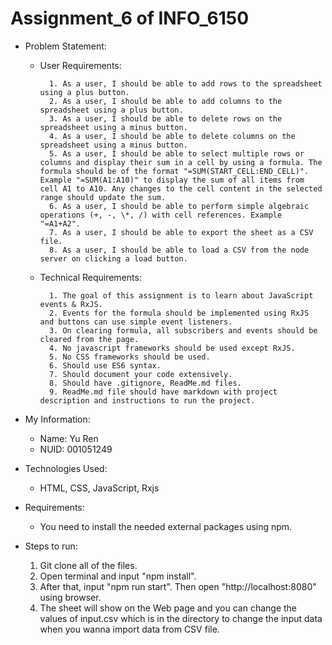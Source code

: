 # Assignment_6 of INFO_6150

- Problem Statement:
	* User Requirements:
			
			1. As a user, I should be able to add rows to the spreadsheet using a plus button.
			2. As a user, I should be able to add columns to the spreadsheet using a plus button.
			3. As a user, I should be able to delete rows on the spreadsheet using a minus button.
			4. As a user, I should be able to delete columns on the spreadsheet using a minus button.
			5. As a user, I should be able to select multiple rows or columns and display their sum in a cell by using a formula. The formula should be of the format "=SUM(START_CELL:END_CELL)". Example "=SUM(A1:A10)" to display the sum of all items from cell A1 to A10. Any changes to the cell content in the selected range should update the sum.
			6. As a user, I should be able to perform simple algebraic operations (+, -, \*, /) with cell references. Example "=A1+A2".
			7. As a user, I should be able to export the sheet as a CSV file.
			8. As a user, I should be able to load a CSV from the node server on clicking a load button.

	* Technical Requirements:
			
			1. The goal of this assignment is to learn about JavaScript events & RxJS.
			2. Events for the formula should be implemented using RxJS and buttons can use simple event listeners.
			3. On clearing formula, all subscribers and events should be cleared from the page.
			4. No javascript frameworks should be used except RxJS.
			5. No CSS frameworks should be used.
			6. Should use ES6 syntax.
			7. Should document your code extensively.
			8. Should have .gitignore, ReadMe.md files.
			9. ReadMe.md file should have markdown with project description and instructions to run the project.

- My Information:
  * Name: Yu Ren
  * NUID: 001051249

- Technologies Used:
  * HTML, CSS, JavaScript, Rxjs

- Requirements:
  * You need to install the needed external packages using npm.

- Steps to run:
	1. Git clone all of the files.
	2. Open terminal and input "npm install".
	3. After that, input "npm run start". Then open "http://localhost:8080" using browser.
	4. The sheet will show on the Web page and you can change the values of input.csv which is in the directory to change the input data when you wanna import data from CSV file.
